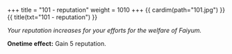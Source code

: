+++
title = "101 - reputation"
weight = 1010
+++
{{ cardim(path="101.jpg") }}
{{ title(txt="101 - reputation") }}

*Your reputation increases for your efforts for the welfare of Faiyum.*

**Onetime effect:** Gain 5 reputation.
